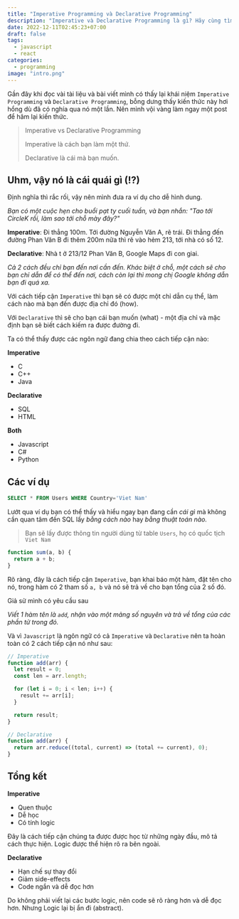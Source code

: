 ```yaml
---
title: "Imperative Programming và Declarative Programming"
description: "Imperative và Declarative Programming là gì? Hãy cùng tìm hiểu."
date: 2022-12-11T02:45:23+07:00
draft: false
tags:
  - javascript
  - react
categories:
  - programming
image: "intro.png"
---
```


Gần đây khi đọc vài tài liệu và bài viết mình có thấy lại khái niệm `Imperative Programming` và `Declarative Programming`, bỗng dưng thấy kiến thức này hơi hổng dù đã có nghía qua nó một lần. Nên mình vội vàng làm ngay một post để hâm lại kiến thức.

> Imperative vs Declarative Programming
>
> Imperative là cách bạn làm một thứ.
>
> Declarative là cái mà bạn muốn.

## Uhm, vậy nó là cái quái gì (!?)

Định nghĩa thì rắc rối, vậy nên mình đưa ra ví dụ cho dễ hình dung.

_Bạn có một cuộc hẹn cho buổi pạt ty cuối tuần, và bạn nhắn: "Tao tới CircleK rồi, làm sao tới chỗ mày đây?"_

**Imperative**: Đi thẳng 100m. Tới đường Nguyễn Văn A, rẽ trái. Đi thẳng đến đường Phan Văn B đi thêm 200m nữa thì rẽ vào hẻm 213, tới nhà có số 12.

**Declarative**: Nhà t ở 213/12 Phan Văn B, Google Maps đi con giai.

_Cả 2 cách đều chỉ bạn đến nơi cần đến. Khác biệt ở chỗ, một cách sẽ cho bạn chỉ dẫn để có thể đến nơi, cách còn lại thì mong chị Google không dẫn bạn đi quá xa._

Với cách tiếp cận `Imperative` thì bạn sẽ có được một chỉ dẫn cụ thể, làm cách nào mà bạn đến được địa chỉ đó (how).

Với `Declarative` thì sẽ cho bạn cái bạn muốn (what) - một địa chỉ và mặc định bạn sẽ biết cách kiếm ra được đường đi.

Ta có thể thấy được các ngôn ngữ đang chia theo cách tiếp cận nào:

**Imperative**

- C
- C++
- Java

**Declarative**

- SQL
- HTML

**Both**

- Javascript
- C#
- Python

## Các ví dụ

```SQL
SELECT * FROM Users WHERE Country='Viet Nam'
```

Lướt qua ví dụ bạn có thể thấy và hiểu ngay bạn đang cần _cái gì_ mà không cần quan tâm đến SQL lấy _bằng cách nào_ hay _bằng thuật toán nào._

> Bạn sẽ lấy được thông tin người dùng từ table `Users`, họ có quốc tịch `Viet Nam`

```js
function sum(a, b) {
  return a + b;
}
```

Rõ ràng, đây là cách tiếp cận `Imperative`, bạn khai báo một hàm, đặt tên cho nó, trong hàm có 2 tham số `a, b` và nó sẽ trả về cho bạn tổng của 2 số đó.

Giả sử mình có yêu cầu sau

_Viết 1 hàm tên là `add`, nhận vào một mảng số nguyên và trả về tổng của các phần tử trong đó._

Và vì `Javascript` là ngôn ngữ có cả `Imperative` và `Declarative` nên ta hoàn toàn có 2 cách tiếp cận nó như sau:

```js
// Imperative
function add(arr) {
  let result = 0;
  const len = arr.length;

  for (let i = 0; i < len; i++) {
    result += arr[i];
  }

  return result;
}
```

```js
// Declarative
function add(arr) {
  return arr.reduce((total, current) => (total += current), 0);
}
```

## Tổng kết

**Imperative**

- Quen thuộc
- Dễ học
- Có tính logic

Đây là cách tiếp cận chúng ta được được học từ những ngày đầu, mô tả cách thực hiện. Logic được thể hiện rõ ra bên ngoài.

**Declarative**

- Hạn chế sự thay đổi
- Giảm side-effects
- Code ngắn và dễ đọc hơn

Do không phải viết lại các bước logic, nên code sẽ rõ ràng hơn và dễ đọc hơn. Nhưng Logic lại bị ẩn đi (abstract).
